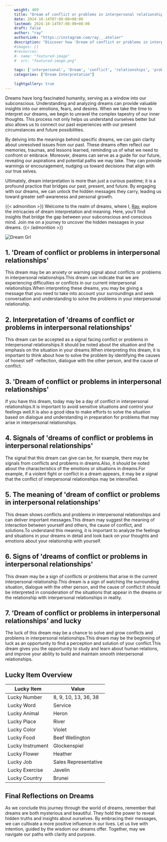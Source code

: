 ```yaml
---
    weight: 469
    title: "Dream of conflict or problems in interpersonal relationships"  # Assuming 'title' column exists
    date: 2024-10-14T07:08:00+08:00
    lastmod: 2024-10-14T07:08:00+08:00
    draft: false
    author: "ray"
    authorLink: "https://instagram.com/ray._.atelier"
    description: "Discover how 'Dream of conflict or problems in interpersonal relationships' can interpret your future and uncover its significant meanings in your life."
    #images: []
    #resources:
    #- name: "featured-image"
    #  src: "featured-image.png"
    
    tags: ['interpersonal', 'Dream', 'conflict', 'relationships', 'problems']
    categories: ["Dream Interpretation"]
    
    lightgallery: true
---
```

    
Dreams have long fascinated humanity, serving as a window into our subconscious. Understanding and analyzing dreams can provide valuable insights into our emotions, fears, and desires. When we take the time to interpret our dreams, we begin to unravel the complex tapestry of our inner thoughts. This process not only helps us understand ourselves better but also allows us to connect our past experiences with our present circumstances and future possibilities.

By delving into the meanings behind specific dreams, we can gain clarity about unresolved issues from our past. These dreams often reflect our memories, traumas, and lessons learned, reminding us of what we need to confront or embrace. Moreover, dreams can serve as a guide for our future, revealing our aspirations and potential paths we may take. They can provide warnings or encouragement, nudging us toward decisions that align with our true selves.

Ultimately, dream interpretation is more than just a curious pastime; it is a profound practice that bridges our past, present, and future. By engaging with our dreams, we can unlock the hidden messages they carry, leading us toward greater self-awareness and personal growth.

{{< admonition >}}
Welcome to the realm of dreams, where I, [Ray](https://instagram.com/ray._.atelier), explore the intricacies of dream interpretation and meaning. Here, you’ll find insights that bridge the gap between your subconscious and conscious mind. Join me on a journey to uncover the hidden messages in your dreams.
{{< /admonition >}}

![Dream Grl](https://cdn.pixabay.com/photo/2017/11/02/03/35/gothic-2910057_1280.jpg "Dream Grl")

## 1. 'Dream of conflict or problems in interpersonal relationships'
This dream may be an anxiety or warning signal about conflicts or problems in interpersonal relationships.This dream can indicate that we are experiencing difficulties or conflicts in our current interpersonal relationships.When interpreting these dreams, you may be giving a message that you need to take into account your surroundings and seek conversation and understanding to solve the problems in your interpersonal relationship.

## 2. Interpretation of 'dreams of conflict or problems in interpersonal relationships'
This dream can be accepted as a signal facing conflict or problems in interpersonal relationships.It should be noted about the situation and the emphasis on the situation in your dreams.When interpreting this dream, it is important to think about how to solve the problem by identifying the causes of honest self -reflection, dialogue with the other person, and the cause of conflict.

## 3. 'Dream of conflict or problems in interpersonal relationships'
If you have this dream, today may be a day of conflict in interpersonal relationships.It is important to avoid sensitive situations and control your feelings well.It is also a good idea to make efforts to solve the situation based on dialogue and understanding in preparation for problems that may arise in interpersonal relationships.

## 4. Signals of 'dreams of conflict or problems in interpersonal relationships'
The signal that this dream can give can be, for example, there may be signals from conflicts and problems in dreams.Also, it should be noted about the characteristics of the emotions or situations in dreams.For example, if a violent fight or conflict in a dream appears, it may be a signal that the conflict of interpersonal relationships may be intensified.

## 5. The meaning of 'dream of conflict or problems in interpersonal relationships'
This dream shows conflicts and problems in interpersonal relationships and can deliver important messages.This dream may suggest the meaning of interaction between yourself and others, the cause of conflict, and solutions.To understand this meaning, it is important to analyze the feelings and situations in your dreams in detail and look back on your thoughts and emotions about your relationship with yourself.

## 6. Signs of 'dreams of conflict or problems in interpersonal relationships'
This dream may be a sign of conflicts or problems that arise in the current interpersonal relationship.This dream is a sign of watching the surrounding situation, dialogue with the other person, and the cause of conflict.It should be interpreted in consideration of the situations that appear in the dreams or the relationship with interpersonal relationships in reality.

## 7. 'Dream of conflict or problems in interpersonal relationships' and lucky
The luck of this dream may be a chance to solve and grow conflicts and problems in interpersonal relationships.This dream may be the beginning of luck as an opportunity to find a perception and solution of your conflict.This dream gives you the opportunity to study and learn about human relations, and improve your ability to build and maintain smooth interpersonal relationships.

## Lucky Item Overview
| Lucky Item          | Value              |
|---------------|--------------------|
| Lucky Number        | 8, 9, 10, 13, 36, 38  |
| Lucky Word          | Service |
| Lucky Animal        | Heron |
| Lucky Place         | River     |
| Lucky Color         | Violet     |
| Lucky Food          | Beef Wellington      |
| Lucky Instrument    | Glockenspiel |
| Lucky Flower        | Heather    |
| Lucky Job           | Sales Representative       |
| Lucky Exercise      | Javelin  |
| Lucky Country       | Brunei    |


##  Final Reflections on Dreams

As we conclude this journey through the world of dreams, remember that dreams are both mysterious and beautiful. They hold the power to reveal hidden truths and insights about ourselves. By embracing their messages, we can cultivate a more positive influence in our lives. Let us live with intention, guided by the wisdom our dreams offer. Together, may we navigate our paths with clarity and purpose.
